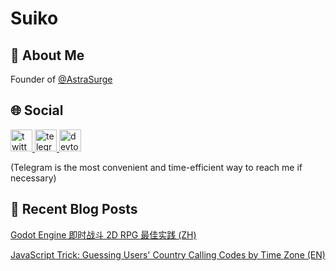 <h1>Suiko</h1>

###

<h2>🖖 About Me</h2>
<p>Founder of <a href="https://github.com/AstraSurge">@AstraSurge</a></p>

###

<h2>🌐 Social</h2>
<div>
  <a href="https://twitter.com/suikodev" target="_blank">
    <img src="https://img.shields.io/static/v1?message=Twitter&logo=twitter&label=&color=1DA1F2&logoColor=white&labelColor=&style=for-the-badge" height="35" alt="twitter logo"  />
  </a>
  <a href="https://t.me/suikodev" target="_blank">
    <img src="https://img.shields.io/static/v1?message=Telegram&logo=telegram&label=&color=2CA5E0&logoColor=white&labelColor=&style=for-the-badge" height="35" alt="telegram logo"  />
  </a>
  <a href="https://dev.to/suikodev" target="_blank">
    <img src="https://img.shields.io/static/v1?message=dev.to&logo=dev.to&label=&color=2d49df&logoColor=white&labelColor=&style=for-the-badge" height="35" alt="devto logo"  />
  </a>
</div>
<p>(Telegram is the most convenient and time-efficient way to reach me if necessary)</p>

###

<div>
  <h2>📃 Recent Blog Posts</h2>
<!-- BLOG-POST-LIST:START -->
<p><a href="https://suiko.dev/zh/blog/godot-engine-2d-rpg-game-best-practice">Godot Engine 即时战斗 2D RPG 最佳实践 &lpar;ZH&rpar;</a></p>

<p><a href="https://suiko.dev/en/blog/javaScript-trick-guessing-users-country-calling-codes-by-time-zone">JavaScript Trick: Guessing Users&#39; Country Calling Codes by Time Zone &lpar;EN&rpar;</a></p>
<!-- BLOG-POST-LIST:END -->
</div>

###
